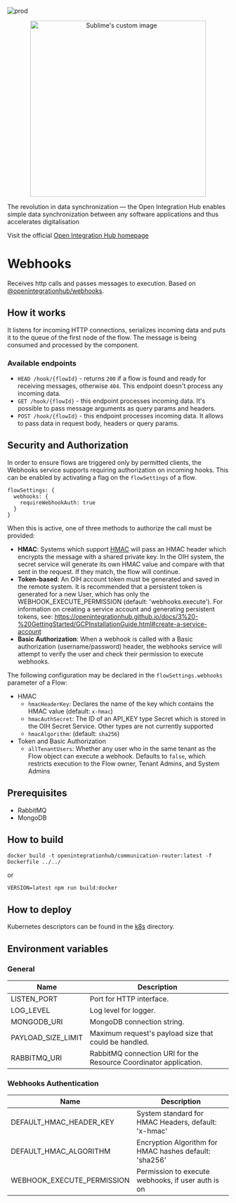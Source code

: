 ![prod](https://img.shields.io/badge/Status-Production-brightgreen.svg)

<p align="center">
  <img src="https://github.com/openintegrationhub/openintegrationhub/blob/master/Assets/medium-oih-einzeilig-zentriert.jpg" alt="Sublime's custom image" width="400"/>
</p>

The revolution in data synchronization — the Open Integration Hub enables simple data synchronization between any software applications and thus accelerates digitalisation

Visit the official [Open Integration Hub homepage](https://www.openintegrationhub.org/)

# Webhooks

Receives http calls and passes messages to execution. Based on [@openintegrationhub/webhooks](../../lib/webhooks).

## How it works

It listens for incoming HTTP connections, serializes incoming data and puts it to the queue of the first node of the flow. The message is being consumed and processed by the component.

### Available endpoints

- `HEAD /hook/{flowId}` - returns `200` if a flow is found and ready for receiving messages, otherwise `404`. This endpoint doesn't process any incoming data.
- `GET /hook/{flowId}` - this endpoint processes incoming data. It's possible to pass message arguments as query params and headers.
- `POST /hook/{flowId}` - this endpoint processes incoming data. It allows to pass data in request body, headers or query params.

## Security and Authorization

In order to ensure flows are triggered only by permitted clients, the Webhooks service supports requiring authorization on incoming hooks. This can be enabled by activating a flag on the `flowSettings` of a flow.

```
flowSettings: {
  webhooks: {
    requireWebhookAuth: true
  }
}
```
When this is active, one of three methods to authorize the call must be provided:

- **HMAC**: Systems which support [HMAC](https://en.wikipedia.org/wiki/HMAC) will pass an HMAC header which encrypts the message with a shared private key. In the OIH system, the secret service will generate its own HMAC value and compare with that sent in the request. If they match, the flow will continue.
- **Token-based**: An OIH account token must be generated and saved in the remote system. It is recommended that a persistent token is generated for a new User, which has only the WEBHOOK_EXECUTE_PERMISSION (default: 'webhooks.execute'). For information on creating a service account and generating persistent tokens, see: https://openintegrationhub.github.io/docs/3%20-%20GettingStarted/GCPInstallationGuide.html#create-a-service-account
- **Basic Authorization**:  When a webhook is called with a Basic authorization (username/password) header, the webhooks service will attempt to verify the user and check their permission to execute webhooks.

The following configuration may be declared in the `flowSettings.webhooks` parameter of a Flow:
- HMAC
  - `hmacHeaderKey`: Declares the name of the key which contains the HMAC value (default: `x-hmac`)
  - `hmacAuthSecret`: The ID of an API_KEY type Secret which is stored in the OIH Secret Service. Other types are not currently supported
  - `hmacAlgorithm`: (default: `sha256`)
- Token and Basic Authorization
  - `allTenantUsers`: Whether any user who in the same tenant as the Flow object can execute a webhook. Defaults to `false`, which restricts execution to the Flow owner, Tenant Admins, and System Admins

## Prerequisites

- RabbitMQ
- MongoDB

## How to build

```docker
docker build -t openintegrationhub/communication-router:latest -f Dockerfile ../../
```

or

```npm
VERSION=latest npm run build:docker
```

## How to deploy

Kubernetes descriptors can be found in the [k8s](./k8s) directory.

## Environment variables

### General

| Name               | Description                                                       |
| ------------------ | ----------------------------------------------------------------- |
| LISTEN_PORT        | Port for HTTP interface.                                          |
| LOG_LEVEL          | Log level for logger.                                             |
| MONGODB_URI        | MongoDB connection string.                                        |
| PAYLOAD_SIZE_LIMIT | Maximum request's payload size that could be handled.             |
| RABBITMQ_URI       | RabbitMQ connection URI for the Resource Coordinator application. |

### Webhooks Authentication

| Name                       | Description                                               |
| -------------------------- | --------------------------------------------------------- |
| DEFAULT_HMAC_HEADER_KEY    | System standard for HMAC Headers, default: 'x-hmac'       |
| DEFAULT_HMAC_ALGORITHM     | Encryption Algorithm for HMAC hashes default: 'sha256'    |
| WEBHOOK_EXECUTE_PERMISSION | Permission to execute webhooks, if user auth is on        |
